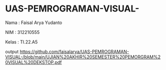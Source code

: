 # UAS-PEMROGRAMAN-VISUAL-
Nama : Faisal Arya Yudanto

NIM : 312210555

Kelas : TI.22.A5

output
https://github.com/faisalarya/UAS-PEMROGRAMAN-VISUAL-/blob/main/UJIAN%20AKHIR%20SEMESTER%20PEMORGRAM%20VISUAL%20DEKSTOP.pdf
